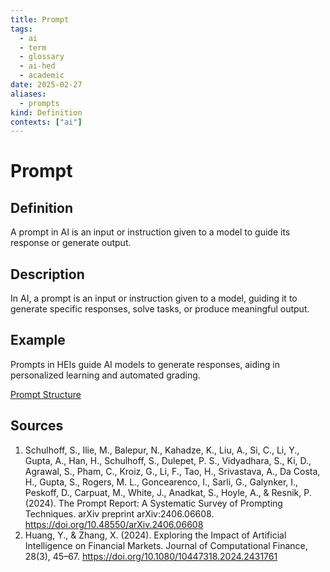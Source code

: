 ```yaml
---
title: Prompt
tags:
  - ai
  - term
  - glossary
  - ai-hed
  - academic
date: 2025-02-27
aliases:
  - prompts
kind: Definition
contexts: ["ai"]
---
```


# Prompt

## Definition
A prompt in AI is an input or instruction given to a model to guide its response or generate output.

## Description
In AI, a prompt is an input or instruction given to a model, guiding it to generate specific responses, solve tasks, or produce meaningful output.

## Example
Prompts in HEIs guide AI models to generate responses, aiding in personalized learning and automated grading.

[Prompt Structure](Prompt%20Structure.md)
## Sources
1. Schulhoff, S., Ilie, M., Balepur, N., Kahadze, K., Liu, A., Si, C., Li, Y., Gupta, A., Han, H., Schulhoff, S., Dulepet, P. S., Vidyadhara, S., Ki, D., Agrawal, S., Pham, C., Kroiz, G., Li, F., Tao, H., Srivastava, A., Da Costa, H., Gupta, S., Rogers, M. L., Goncearenco, I., Sarli, G., Galynker, I., Peskoff, D., Carpuat, M., White, J., Anadkat, S., Hoyle, A., & Resnik, P. (2024). The Prompt Report: A Systematic Survey of Prompting Techniques. arXiv preprint arXiv:2406.06608. https://doi.org/10.48550/arXiv.2406.06608 
2. Huang, Y., & Zhang, X. (2024). Exploring the Impact of Artificial Intelligence on Financial Markets. Journal of Computational Finance, 28(3), 45–67. https://doi.org/10.1080/10447318.2024.2431761 
